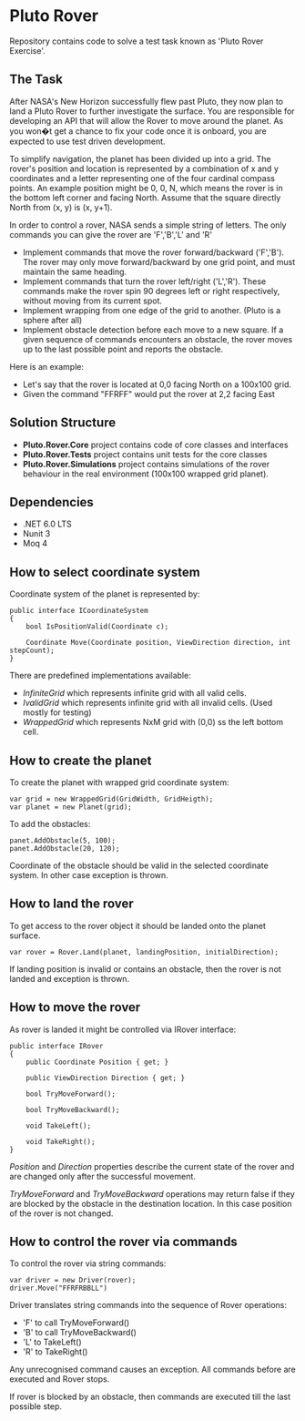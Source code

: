 # Pluto Rover

Repository contains code to solve a test task known as 'Pluto Rover Exercise'.

## The Task

After NASA's New Horizon successfully flew past Pluto, they now plan to land a Pluto Rover
to further investigate the surface. You are responsible for developing an API that will allow
the Rover to move around the planet. As you won�t get a chance to fix your code once it is
onboard, you are expected to use test driven development.

To simplify navigation, the planet has been divided up into a grid. The rover's position and
location is represented by a combination of x and y coordinates and a letter representing
one of the four cardinal compass points. An example position might be 0, 0, N, which
means the rover is in the bottom left corner and facing North. Assume that the square
directly North from (x, y) is (x, y+1).

In order to control a rover, NASA sends a simple string of letters. The only commands you
can give the rover are 'F','B','L' and 'R'
* Implement commands that move the rover forward/backward ('F','B'). The rover
may only move forward/backward by one grid point, and must maintain the same
heading.
* Implement commands that turn the rover left/right ('L','R'). These commands make
the rover spin 90 degrees left or right respectively, without moving from its current
spot.
* Implement wrapping from one edge of the grid to another. (Pluto is a sphere after
all)
* Implement obstacle detection before each move to a new square. If a given
sequence of commands encounters an obstacle, the rover moves up to the last
possible point and reports the obstacle.

Here is an example:
* Let's say that the rover is located at 0,0 facing North on a 100x100 grid.
* Given the command "FFRFF" would put the rover at 2,2 facing East

## Solution Structure

* **Pluto.Rover.Core** project contains code of core classes and interfaces
* **Pluto.Rover.Tests** project contains unit tests for the core classes
* **Pluto.Rover.Simulations** project contains simulations of the rover behaviour in the real environment (100x100 wrapped grid planet). 

## Dependencies
* .NET 6.0 LTS
* Nunit 3
* Moq 4 

## How to select coordinate system

Coordinate system of the planet is represented by:

    public interface ICoordinateSystem
    {
        bool IsPositionValid(Coordinate c);

        Coordinate Move(Coordinate position, ViewDirection direction, int stepCount);
    }

There are predefined implementations available:
* *InfiniteGrid* which represents infinite grid with all valid cells.
* *IvalidGrid* which represents infinite grid with all invalid cells. (Used mostly for testing)
* *WrappedGrid* which represents NxM grid with (0,0) ss the left bottom cell. 

## How to create the planet

To create the planet with wrapped grid coordinate system:

    var grid = new WrappedGrid(GridWidth, GridHeigth);
    var planet = new Planet(grid);

To add the obstacles:

    panet.AddObstacle(5, 100);
    panet.AddObstacle(20, 120);


Coordinate of the obstacle should be valid in the selected coordinate system. In other case exception is thrown.

## How to land the rover

To get access to the rover object it should be landed onto the planet surface.

    var rover = Rover.Land(planet, landingPosition, initialDirection);

If landing position is invalid or contains an obstacle, then the rover is not landed and exception is thrown.

## How to move the rover

As rover is landed it might be controlled via IRover interface:

    public interface IRover
    {
        public Coordinate Position { get; }

        public ViewDirection Direction { get; }

        bool TryMoveForward();

        bool TryMoveBackward();

        void TakeLeft();

        void TakeRight();
    }

*Position* and *Direction* properties describe the current state of the rover and are changed only after the successful movement.

*TryMoveForward* and *TryMoveBackward* operations may return false if they are blocked by the obstacle in the destination location. 
In this case position of the rover is not changed.

## How to control the rover via commands 

To control the rover via string commands:

    var driver = new Driver(rover);
    driver.Move("FFRFRBBLL")

Driver translates string commands into the sequence of Rover operations:
* 'F' to call TryMoveForward()
* 'B' to call TryMoveBackward()
* 'L' to TakeLeft()
* 'R' to TakeRight()

Any unrecognised command causes an exception. All commands before are executed and Rover stops.

If rover is blocked by an obstacle, then commands are executed till the last possible step. 


